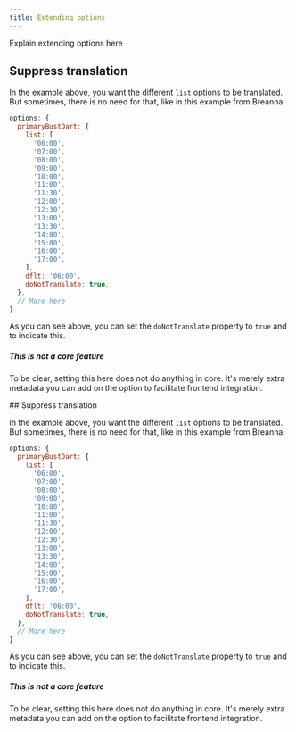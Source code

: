 ```yaml
---
title: Extending options
---
```


<Fixme>

Explain extending options here

</Fixme>


## Suppress translation

In the example above, you want the different `list` options to be translated.
But sometimes, there is no need for that, like in this example from Breanna:

```js
options: {
  primaryBustDart: {
    list: [
      '06:00',
      '07:00',
      '08:00',
      '09:00',
      '10:00',
      '11:00',
      '11:30',
      '12:00',
      '12:30',
      '13:00',
      '13:30',
      '14:00',
      '15:00',
      '16:00',
      '17:00',
    ],
    dflt: '06:00',
    doNotTranslate: true,
  },
  // More here
}
```

As you can see above, you can set the `doNotTranslate` property to `true` and to indicate this.

<Note>

##### This is not a core feature

To be clear, setting this here does not do anything in core. It's merely extra
metadata you can add on the option to facilitate frontend integration.

</Note>
## Suppress translation

In the example above, you want the different `list` options to be translated.
But sometimes, there is no need for that, like in this example from Breanna:

```js
options: {
  primaryBustDart: {
    list: [
      '06:00',
      '07:00',
      '08:00',
      '09:00',
      '10:00',
      '11:00',
      '11:30',
      '12:00',
      '12:30',
      '13:00',
      '13:30',
      '14:00',
      '15:00',
      '16:00',
      '17:00',
    ],
    dflt: '06:00',
    doNotTranslate: true,
  },
  // More here
}
```

As you can see above, you can set the `doNotTranslate` property to `true` and to indicate this.

<Note>

##### This is not a core feature

To be clear, setting this here does not do anything in core. It's merely extra
metadata you can add on the option to facilitate frontend integration.

</Note>

